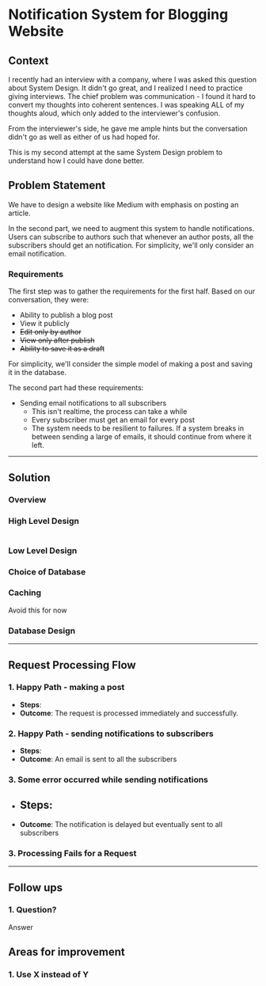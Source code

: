 # Notification System for Blogging Website

## Context
I recently had an interview with a company, where I was asked this question about System Design. It didn't go great, and I realized I need to practice giving interviews.
The chief problem was communication - I found it hard to convert my thoughts into coherent sentences. 
I was speaking ALL of my thoughts aloud, which only added to the interviewer's confusion.

From the interviewer's side, he gave me ample hints but the conversation didn't go as well as either of us had hoped for.

This is my second attempt at the same System Design problem to understand how I could have done better.


## Problem Statement

We have to design a website like Medium with emphasis on posting an article.

In the second part, we need to augment this system to handle notifications.
Users can subscribe to authors such that whenever an author posts, all the subscribers should get an notification.
For simplicity, we'll only consider an email notification.


### Requirements

The first step was to gather the requirements for the first half. Based on our conversation, they were:

- Ability to publish a blog post
- View it publicly
- ~~Edit only by author~~
- ~~View only after publish~~
- ~~Ability to save it as a draft~~

For simplicity, we'll consider the simple model of making a post and saving it in the database. 

The second part had these requirements:

- Sending email notifications to all subscribers
    - This isn't realtime, the process can take a while
    - Every subscriber must get an email for every post
    - The system needs to be resilient to failures. If a system breaks in between sending a large of emails, it should continue from where it left.

---

## Solution

### Overview


### High Level Design
```mermaid

```

### Low Level Design

### Choice of Database


### Caching
Avoid this for now


### Database Design

---

## Request Processing Flow

### 1. Happy Path - making a post

- **Steps**:
- **Outcome**: The request is processed immediately and successfully.

### 2. Happy Path - sending notifications to subscribers

- **Steps**:
- **Outcome**: An email is sent to all the subscribers

### 3. Some error occurred while sending notifications

- **Steps**:
  - 
- **Outcome**: The notification is delayed but eventually sent to all subscribers

### 3. Processing Fails for a Request

---

## Follow ups


### **1. Question?**
Answer

## Areas for improvement

### 1. Use X instead of Y